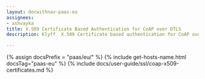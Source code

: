 ```yaml
---
layout: docwithnav-paas-eu
assignees:
- ashvayka
title: X.509 Certificate Based Authentication for CoAP over DTLS
description: Klyff  X.509 Certificate based authentication for CoAP over DTLS.

---
```


{% assign docsPrefix = "paas/eu/" %}
{% include get-hosts-name.html docsTag="paas-eu" %}
{% include docs/user-guide/ssl/coap-x509-certificates.md %}